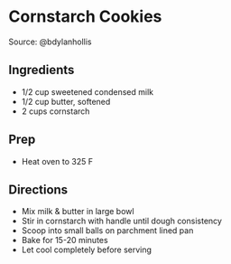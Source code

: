 # Cornstarch Cookies

Source: @bdylanhollis

## Ingredients

- 1/2 cup sweetened condensed milk
- 1/2 cup butter, softened
- 2 cups cornstarch

## Prep

- Heat oven to 325 F

## Directions

- Mix milk & butter in large bowl
- Stir in cornstarch with handle until dough consistency
- Scoop into small balls on parchment lined pan
- Bake for 15-20 minutes
- Let cool completely before serving
